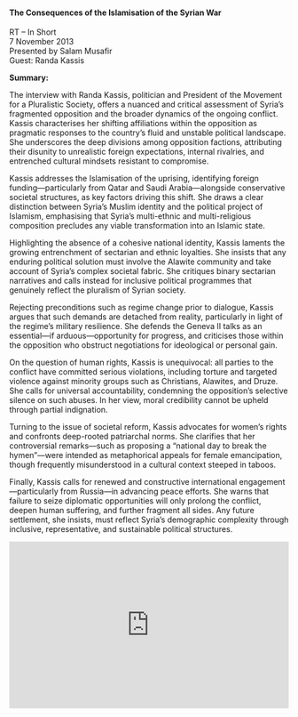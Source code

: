 <h4>The Consequences of the Islamisation of the Syrian War</h4>

RT – In Short  
7 November 2013  
Presented by Salam Musafir  
Guest: Randa Kassis

<b>Summary:</b>

The interview with Randa Kassis, politician and President of the Movement for a Pluralistic Society, offers a nuanced and critical assessment of Syria’s fragmented opposition and the broader dynamics of the ongoing conflict. Kassis characterises her shifting affiliations within the opposition as pragmatic responses to the country’s fluid and unstable political landscape. She underscores the deep divisions among opposition factions, attributing their disunity to unrealistic foreign expectations, internal rivalries, and entrenched cultural mindsets resistant to compromise.

Kassis addresses the Islamisation of the uprising, identifying foreign funding—particularly from Qatar and Saudi Arabia—alongside conservative societal structures, as key factors driving this shift. She draws a clear distinction between Syria’s Muslim identity and the political project of Islamism, emphasising that Syria’s multi-ethnic and multi-religious composition precludes any viable transformation into an Islamic state.

Highlighting the absence of a cohesive national identity, Kassis laments the growing entrenchment of sectarian and ethnic loyalties. She insists that any enduring political solution must involve the Alawite community and take account of Syria’s complex societal fabric. She critiques binary sectarian narratives and calls instead for inclusive political programmes that genuinely reflect the pluralism of Syrian society.

Rejecting preconditions such as regime change prior to dialogue, Kassis argues that such demands are detached from reality, particularly in light of the regime’s military resilience. She defends the Geneva II talks as an essential—if arduous—opportunity for progress, and criticises those within the opposition who obstruct negotiations for ideological or personal gain.

On the question of human rights, Kassis is unequivocal: all parties to the conflict have committed serious violations, including torture and targeted violence against minority groups such as Christians, Alawites, and Druze. She calls for universal accountability, condemning the opposition’s selective silence on such abuses. In her view, moral credibility cannot be upheld through partial indignation.

Turning to the issue of societal reform, Kassis advocates for women’s rights and confronts deep-rooted patriarchal norms. She clarifies that her controversial remarks—such as proposing a “national day to break the hymen”—were intended as metaphorical appeals for female emancipation, though frequently misunderstood in a cultural context steeped in taboos.

Finally, Kassis calls for renewed and constructive international engagement—particularly from Russia—in advancing peace efforts. She warns that failure to seize diplomatic opportunities will only prolong the conflict, deepen human suffering, and further fragment all sides. Any future settlement, she insists, must reflect Syria’s demographic complexity through inclusive, representative, and sustainable political structures.

<p></p>
<center>
<div style="display: flex; justify-content: center; position:relative;width: 100%;height: 300px;"><iframe
    src="https://iframe.mediadelivery.net/embed/460223/88128218-cb15-48af-bfa1-9e0df1e464af?autoplay=false&loop=false&muted=false&preload=true&responsive=true"
    loading="lazy" style="border:0;height:100%;width: 520px;"
    allow="accelerometer;gyroscope;autoplay;encrypted-media;picture-in-picture;" allowfullscreen="true"></iframe>
</div>
</center>  
<p></p>	

